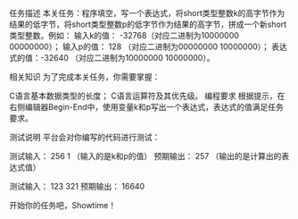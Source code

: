 任务描述
本关任务：程序填空，写一个表达式，将short类型整数k的高字节作为结果的低字节，将short类型整数p的低字节作为结果的高字节，拼成一个新short类型整数。例如：
输入k的值：  -32768（对应二进制为10000000 00000000）；
输入p的值： 128      （对应二进制为00000000 10000000）；
表达式的值：-32640 （对应二进制为10000000 10000000）。

相关知识
为了完成本关任务，你需要掌握：

C语言基本数据类型的长度；
C语言运算符及其优先级。
编程要求
根据提示，在右侧编辑器Begin-End中，使用变量k和p写出一个表达式，表达式的值满足任务要求。

测试说明
平台会对你编写的代码进行测试：

测试输入： 256 1       （输入的是k和p的值）
预期输出： 257        （输出的是计算出的表达式值）

测试输入： 123 321
预期输出： 16640

开始你的任务吧，Showtime！